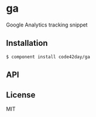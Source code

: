 
# ga

  Google Analytics tracking snippet

## Installation

    $ component install code42day/ga

## API

   

## License

  MIT
